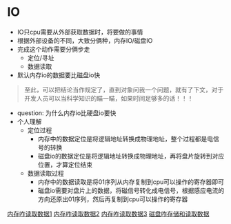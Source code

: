 # IO
* IO只cpu需要从外部获取数据时，将要做的事情
* 根据外部设备的不同，大致分俩种，内存IO/磁盘IO
* 完成这个动作需要分俩步走
    * 定位/寻址
    * 数据读取
* 默认内存io的数据要比磁盘io快

> 至此，可以把结论当作规定了，直到对象问我一个问题，就有了下文，对于开发人员可以当科学知识的瞄一瞄，如果时间足够多的话！！！

* question: 为什么内存io比硬盘io要快
* 个人理解
    * 定位过程
        * 内存中的数据定位是将逻辑地址转换成物理地址，整个过程都是电信号的转换
        * 磁盘io的数据定位是将逻辑地址转换成物理地址，再将盘片旋转到对应位置，才算定位结束
    * 数据读取过程
        * 内存中的数据读取是将01序列从内存复制到cpu可以操作的寄存器即可
        * 磁盘io需要对盘片上的数据，将磁信号转化成电信号，根据感应电流的方向还原出01序列，然后再复制到cpu可以操作的寄存器
    
[内存咋读取数据1](https://blog.csdn.net/zhangyanfei01/article/details/102541078)
[内存咋读取数据2](https://zhuanlan.zhihu.com/p/83449008)
[内存咋读取数据3](https://zhuanlan.zhihu.com/p/84194049)
[磁盘咋存储和读取数据](https://blog.csdn.net/vevoly/article/details/77175498)